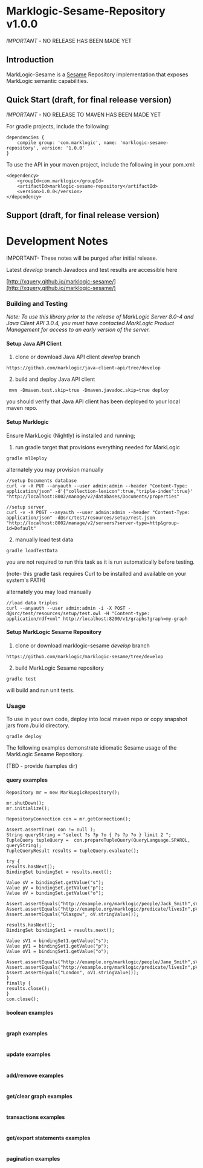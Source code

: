 # Marklogic-Sesame-Repository v1.0.0

_IMPORTANT_ - NO RELEASE HAS BEEN MADE YET

## Introduction

MarkLogic-Sesame is a [Sesame](http://rdf4j.org/) Repository implementation that exposes MarkLogic semantic capabilities.

## Quick Start (draft, for final release version)

_IMPORTANT_ - NO RELEASE TO MAVEN HAS BEEN MADE YET

For gradle projects, include the following:

```
dependencies {
    compile group: 'com.marklogic', name: 'marklogic-sesame-repository', version: '1.0.0'
}
```

To use the API in your maven project, include the following in your pom.xml:

```
<dependency>
    <groupId>com.marklogic</groupId>
    <artifactId>marklogic-sesame-repository</artifactId>
    <version>1.0.0</version>
</dependency>
```

## Support (draft, for final release version)

# Development Notes

IMPORTANT- These notes will be purged after initial release.

Latest _develop_ branch Javadocs and test results are accessible here

[http://xquery.github.io/marklogic-sesame/](http://xquery.github.io/marklogic-sesame/)


### Building and Testing

_Note: To use this library prior to the release of MarkLogic Server 8.0-4 and Java Client API 3.0.4,
you must have contacted MarkLogic Product Management for access to an early version of the server._


#### Setup Java API Client

1) clone or download Java API client _develop_ branch

```
https://github.com/marklogic/java-client-api/tree/develop
```

2) build and deploy Java API client

```
 mvn -Dmaven.test.skip=true -Dmaven.javadoc.skip=true deploy
 ```

you should verify that Java API client has been deployed to your local maven repo.

#### Setup Marklogic

Ensure MarkLogic (Nightly) is installed and running;

1) run gradle target that provisions everything needed for MarkLogic

```
gradle mlDeploy
```

alternately you may provision manually

```
//setup Documents database
curl -v -X PUT --anyauth --user admin:admin --header "Content-Type: application/json" -d'{"collection-lexicon":true,"triple-index":true}' "http://localhost:8002/manage/v2/databases/Documents/properties"

//setup server
curl -v -X POST --anyauth --user admin:admin --header "Content-Type: application/json" -d@src/test/resources/setup/rest.json "http://localhost:8002/manage/v2/servers?server-type=http&group-id=Default"

```

2) manually load test data

```
gradle loadTestData
```

you are not required to run this task as it is run automatically before testing.

(note- this gradle task requires Curl to be installed and available on your system's PATH)

alternately you may load manually
```
//load data triples
curl --anyauth --user admin:admin -i -X POST -d@src/test/resources/setup/test.owl -H "Content-type: application/rdf+xml" http://localhost:8200/v1/graphs?graph=my-graph
```

#### Setup  MarkLogic Sesame Repository

1) clone or download marklogic-sesame _develop_ branch

```
https://github.com/marklogic/marklogic-sesame/tree/develop
```

2) build MarkLogic Sesame repository

```
gradle test

```

will build and run unit tests.


### Usage

To use in your own code, deploy into local maven repo or copy snapshot jars from /build directory.

```
gradle deploy

```

The following examples demonstrate idiomatic Sesame usage of the MarkLogic Sesame Repository.

(TBD - provide /samples dir)


#### query examples
```
Repository mr = new MarkLogicRepository();

mr.shutDown();
mr.initialize();

RepositoryConnection con = mr.getConnection();

Assert.assertTrue( con != null );
String queryString = "select ?s ?p ?o { ?s ?p ?o } limit 2 ";
TupleQuery tupleQuery =  con.prepareTupleQuery(QueryLanguage.SPARQL, queryString);
TupleQueryResult results = tupleQuery.evaluate();

try {
results.hasNext();
BindingSet bindingSet = results.next();

Value sV = bindingSet.getValue("s");
Value pV = bindingSet.getValue("p");
Value oV = bindingSet.getValue("o");

Assert.assertEquals("http://example.org/marklogic/people/Jack_Smith",sV.stringValue());
Assert.assertEquals("http://example.org/marklogic/predicate/livesIn",pV.stringValue());
Assert.assertEquals("Glasgow", oV.stringValue());

results.hasNext();
BindingSet bindingSet1 = results.next();

Value sV1 = bindingSet1.getValue("s");
Value pV1 = bindingSet1.getValue("p");
Value oV1 = bindingSet1.getValue("o");

Assert.assertEquals("http://example.org/marklogic/people/Jane_Smith",sV1.stringValue());
Assert.assertEquals("http://example.org/marklogic/predicate/livesIn",pV1.stringValue());
Assert.assertEquals("London", oV1.stringValue());
}
finally {
results.close();
}
con.close();
```

#### boolean examples
```
```

#### graph examples
```
```

#### update examples
```
```

#### add/remove examples
```
```

#### get/clear graph examples
```
```

#### transactions examples
```
```

#### get/export statements examples
```
```

#### pagination examples
```
```